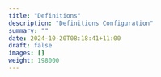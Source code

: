 ```yaml
---
title: "Definitions"
description: "Definitions Configuration"
summary: ""
date: 2024-10-20T08:18:41+11:00
draft: false
images: []
weight: 198000
---
```

